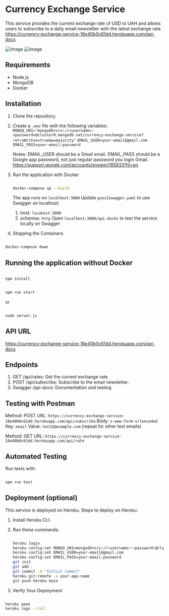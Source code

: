 # Currency Exchange Service

This service provides the current exchange rate of USD to UAH and allows users to subscribe to a daily email newsletter with the latest exchange rate.
<https://currency-exchange-service-18e40b0c61dd.herokuapp.com/api-docs>

![image](https://github.com/mariana-k/currency-exchange-service/assets/2496186/c3f2efb8-1de9-4237-9ba3-69f3365c4c8b)
![image](https://github.com/mariana-k/currency-exchange-service/assets/2496186/563b281e-ebb9-49cf-a261-b4c4198b6679)

## Requirements

- Node.js
- MongoDB
- Docker

## Installation

1. Clone the repository.
2. Create a `.env` file with the following variables:
`MONGO_URI="mongodb+srv://<username>:<password>@cluster0.mongodb.net/currency-exchange-service?retryWrites=true&w=majority"`
`EMAIL_USER=your-email@gmail.com`
`EMAIL_PASS=your-email-password`

    Notes:
    EMAIL_USER should be a Gmail email.
    EMAIL_PASS should be a Google app password, not just regular password you login Gmail.
    <https://support.google.com/accounts/answer/185833?hl=en>

3. Run the application with Docker

    ```bash

    docker-compose up --build

    ```

    The app runs on `localhost:3000`
    Update `gses2swagger.yaml` to use Swagger on localhost:
    1. host: `locahost:3000`
    2. schemas: `http`
    Open `localhost:3000/api-docks` to test the service locally on Swagger

4. Stopping the Containers

```bash

docker-compose down

```

## Running the application without Docker

```bash

npm install

```

```bash

npm run start 

```

or

```bash

node server.js

```

## API URL

<https://currency-exchange-service-18e40b0c61dd.herokuapp.com/api-docs>

## Endpoints

1. GET /api/rates: Get the current exchange rate.
2. POST /api/subscribe: Subscribe to the email newsletter.
3. Swagger /api-docs: Documentation and testing

## Testing with Postman

Method: POST
URL: `https://currency-exchange-service-18e40b0c61dd.herokuapp.com/api/subscribe`
Body: `x-www-form-urlencoded`
Key: `email`
Value: `test1@example.com` (repeat for other test emails)

Method: GET
URL: `https://currency-exchange-service-18e40b0c61dd.herokuapp.com/api/rate`

## Automated Testing

Run tests with:

```bash

npm run test

```

## Deployment (optional)

This service is deployed on Heroku.
Steps to deploy on Heroku:

1. Install Heroku CLI.
2. Run these commands:

    ```bash

    heroku login
    heroku config:set MONGO_URI=mongodb+srv://<username>:<password>@cluster0.mongodb.net/currency-exchange-service?retryWrites=true&w=majority
    heroku config:set EMAIL_USER=your-email@gmail.com
    heroku config:set EMAIL_PASS=your-email-password
    git init
    git add .
    git commit -m "Initial commit"
    heroku git:remote -a your-app-name
    git push heroku main

    ```

3. Verify Your Deployment

```bash

heroku open
heroku logs --tail

```
